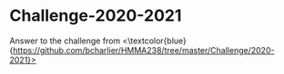 # Challenge-2020-2021

Answer to the challenge from <\textcolor{blue}{https://github.com/bcharlier/HMMA238/tree/master/Challenge/2020-2021}>